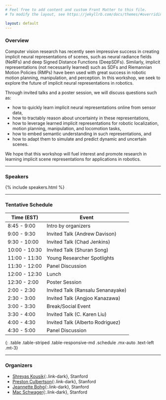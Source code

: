 ```yaml
---
# Feel free to add content and custom Front Matter to this file.
# To modify the layout, see https://jekyllrb.com/docs/themes/#overriding-theme-defaults

layout: default
---
```

### Overview

Computer vision research has recently seen impressive success in creating implicit neural representations of scenes, such as neural radiance fields (NeRFs) and deep Signed Distance Functions (DeepSDFs). Similarly, implicit representations (not necessarily learned) such as SDFs and Riemannian Motion Policies (RMPs) have been used with great success in robotic motion planning, manipulation, and perception. In this workshop, we seek to explore the future of implicit neural representations in robotics. 

Through invited talks and a poster session, we will discuss questions such as:
- how to quickly learn implicit neural representations online from sensor data, 
- how to tractably reason about uncertainty in these representations, 
- how to leverage learned implicit representations for robotic localization, motion planning, manipulation, and locomotion tasks, 
- how to embed semantic understanding in such representations, and 
- how to adapt them to simulate and predict dynamic and uncertain scenes. 

We hope that this workshop will fuel interest and promote research in learning implicit scene representations for applications in robotics.

---
### Speakers

{% include speakers.html %}

---

### Tentative Schedule

| Time (EST) | Event |
|-------|--------|
| 8:45 - 9:00 | Intro by organizers |
| 9:00 - 9:30 | Invited Talk (Andrew Davison) |
| 9:30 - 10:00 | Invited Talk (Chad Jenkins) |
| 10:00 - 10:30 | Invited Talk (Shuran Song) |
| 11:00 - 11:30 | Young Researcher Spotlights |
| 11:30 - 12:00 | Panel Discussion |
| 12:00 - 12:30 | Lunch |
| 12:30 - 2:00 | Poster Session |
| 2:00 - 2:30 | Invited Talk (Ransalu Senanayake) |
| 2:30 - 3:00 | Invited Talk (Angjoo Kanazawa) |
| 3:00 - 3:30 | Break/Social Event |
| 3:30 - 4:00 | Invited Talk (C. Karen Liu) |
| 4:00 - 4:30 | Invited Talk (Alberto Rodriguez) |
| 4:30 - 5:00 | Panel Discussion |
{: .table .table-striped .table-responsive-md .schedule .mx-auto .text-left .mt-3}

---

### Organizers

- [Shreyas Kousik](https://www.shreyaskousik.com/){:.link-dark}, Stanford
- [Preston Culbertson](https://pculbertson.github.io/){:.link-dark}, Stanford
- [Jeannette Bohg](https://web.stanford.edu/~bohg/){:.link-dark}, Stanford
- [Mac Schwager](https://web.stanford.edu/~schwager/){:.link-dark}, Stanford

